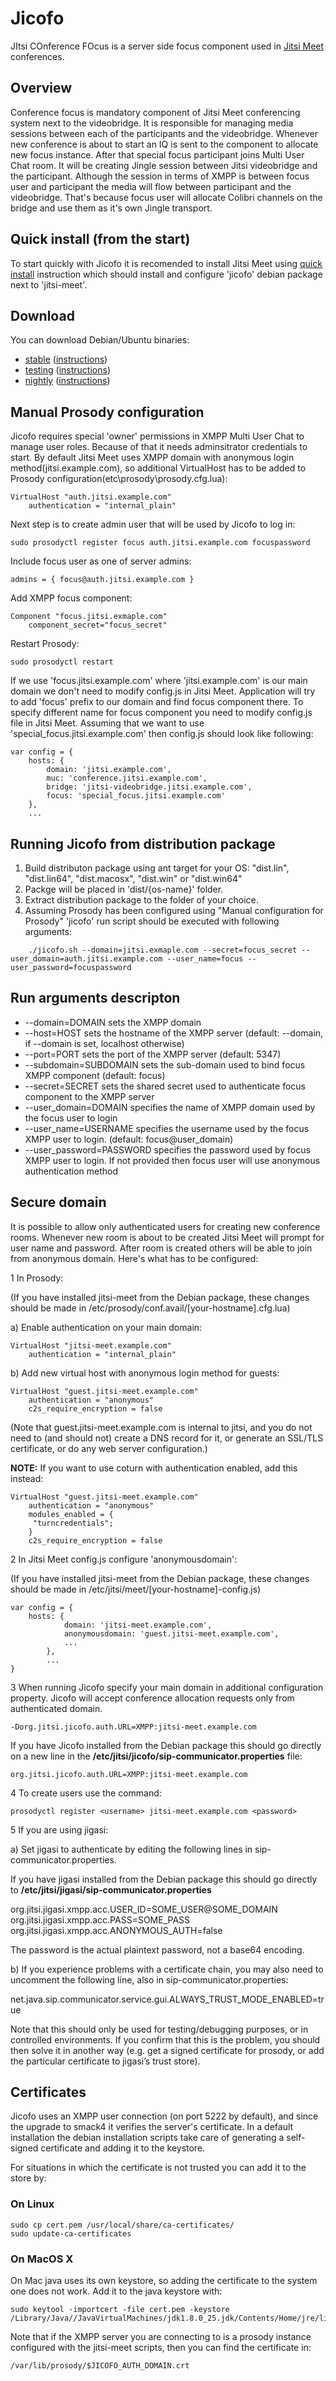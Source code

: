 # Jicofo

JItsi COnference FOcus is a server side focus component used in [Jitsi Meet]
 conferences.

[Jitsi Meet]: https://github.com/jitsi/jitsi-meet

## Overview

Conference focus is mandatory component of Jitsi Meet conferencing system next to the videobridge. It is responsible for managing media sessions between each of the participants and the videobridge. Whenever new conference is about to start an IQ is sent to the component to allocate new focus instance. After that special focus participant joins Multi User Chat room. It will be creating Jingle session between Jitsi videobridge and the participant. Although the session in terms of XMPP is between focus user and participant the media will flow between participant and the videobridge. That's because focus user will allocate Colibri channels on the bridge and use them as it's own Jingle transport.

## Quick install (from the start)

To start quickly with Jicofo it is recomended to install Jitsi Meet using [quick install] instruction which should install and configure 'jicofo' debian package next to 'jitsi-meet'.

[quick install]: https://github.com/jitsi/jitsi-meet/blob/master/doc/quick-install.md

## Download

You can download Debian/Ubuntu binaries:
* [stable](https://download.jitsi.org/stable/) ([instructions](https://jitsi.org/downloads/ubuntu-debian-installations-instructions/))
* [testing](https://download.jitsi.org/testing/) ([instructions](https://jitsi.org/downloads/ubuntu-debian-installations-instructions-for-testing/))
* [nightly](https://download.jitsi.org/unstable/) ([instructions](https://jitsi.org/downloads/ubuntu-debian-installations-instructions-nightly/))

## Manual Prosody configuration

Jicofo requires special 'owner' permissions in XMPP Multi User Chat to manage user roles. Because of that it needs adminsitrator credentials to start. By default Jitsi Meet uses XMPP domain with anonymous login method(jitsi.example.com), so additional VirtualHost has to be added to Prosody configuration(etc\prosody\prosody.cfg.lua):
```
VirtualHost "auth.jitsi.example.com"
    authentication = "internal_plain"
```
Next step is to create admin user that will be used by Jicofo to log in:
```
sudo prosodyctl register focus auth.jitsi.example.com focuspassword
```
Include focus user as one of server admins:
```
admins = { focus@auth.jitsi.example.com }
```
Add XMPP focus component:
```
Component "focus.jitsi.exmaple.com"
    component_secret="focus_secret"
```
Restart Prosody:
```
sudo prosodyctl restart
```
If we use 'focus.jitsi.example.com' where 'jitsi.example.com' is our main domain we don't need to modify config.js in Jitsi Meet. Application will try to add 'focus' prefix to our domain and find focus component there. To specify different name for focus component you need to modify config.js file in Jitsi Meet. Assuming that we want to use 'special_focus.jitsi.example.com' then config.js should look like following:
```
var config = {
    hosts: {
        domain: 'jitsi.example.com',
        muc: 'conference.jitsi.example.com',
        bridge: 'jitsi-videobridge.jitsi.example.com',
        focus: 'special_focus.jitsi.example.com'
    },
    ...
```

## Running Jicofo from distribution package

1. Build distributon package using ant target for your OS: "dist.lin", "dist.lin64", "dist.macosx", "dist.win" or "dist.win64"
2. Packge will be placed in 'dist/{os-name}' folder.
3. Extract distribution package to the folder of your choice.
4. Assuming Prosody has been configured using "Manual configuration for Prosody" 'jicofo' run script should be executed with following arguments:
```
    ./jicofo.sh --domain=jitsi.exmaple.com --secret=focus_secret --user_domain=auth.jitsi.example.com --user_name=focus --user_password=focuspassword
```

## Run arguments descripton
- --domain=DOMAIN sets the XMPP domain
- --host=HOST sets the hostname of the XMPP server (default: --domain, if --domain is set, localhost otherwise)
- --port=PORT sets the port of the XMPP server (default: 5347)
- --subdomain=SUBDOMAIN sets the sub-domain used to bind focus XMPP component (default: focus)
- --secret=SECRET sets the shared secret used to authenticate focus component to the XMPP server
- --user_domain=DOMAIN specifies the name of XMPP domain used by the focus user to login
- --user_name=USERNAME specifies the username used by the focus XMPP user to login. (default: focus@user_domain)
- --user_password=PASSWORD specifies the password used by focus XMPP user to login. If not provided then focus user will use anonymous authentication method

## Secure domain

It is possible to allow only authenticated users for creating new conference
rooms. Whenever new room is about to be created Jitsi Meet will prompt for
user name and password. After room is created others will be able to join
from anonymous domain. Here's what has to be configured:

1 In Prosody:

(If you have installed jitsi-meet from the Debian package, these changes should be made in /etc/prosody/conf.avail/[your-hostname].cfg.lua)

 a) Enable authentication on your main domain:<br/>
 ```
 VirtualHost "jitsi-meet.example.com"
     authentication = "internal_plain"
 ```
 b) Add new virtual host with anonymous login method for guests:<br/>
 ```
 VirtualHost "guest.jitsi-meet.example.com"
     authentication = "anonymous"
     c2s_require_encryption = false
 ```
(Note that guest.jitsi-meet.example.com is internal to jitsi, and you do not need to (and should not) create a DNS record for it, or generate an SSL/TLS certificate, or do any web server configuration.)

**NOTE:** If you want to use coturn with authentication enabled, add this instead:

```
VirtualHost "guest.jitsi-meet.example.com"
    authentication = "anonymous"
    modules_enabled = {
     "turncredentials";
    }
    c2s_require_encryption = false
```

2 In Jitsi Meet config.js configure 'anonymousdomain':<br/>

(If you have installed jitsi-meet from the Debian package, these changes should be made in /etc/jitsi/meet/[your-hostname]-config.js)

```
var config = {
    hosts: {
            domain: 'jitsi-meet.example.com',
            anonymousdomain: 'guest.jitsi-meet.example.com',
            ...
        },
        ...
}
```
3 When running Jicofo specify your main domain in additional configuration
property. Jicofo will accept conference allocation requests only from
authenticated domain.
```
-Dorg.jitsi.jicofo.auth.URL=XMPP:jitsi-meet.example.com
```

If you have Jicofo installed from the Debian package this should go directly on a new line in
the **/etc/jitsi/jicofo/sip-communicator.properties** file:
```
org.jitsi.jicofo.auth.URL=XMPP:jitsi-meet.example.com
```

4 To create users use the command:
```
prosodyctl register <username> jitsi-meet.example.com <password>
```

5 If you are using jigasi:

a) Set jigasi to authenticate by editing the following lines in sip-communicator.properties.

If you have jigasi installed from the Debian package this should go directly to
**/etc/jitsi/jigasi/sip-communicator.properties**

org.jitsi.jigasi.xmpp.acc.USER_ID=SOME_USER@SOME_DOMAIN
org.jitsi.jigasi.xmpp.acc.PASS=SOME_PASS
org.jitsi.jigasi.xmpp.acc.ANONYMOUS_AUTH=false

The password is the actual plaintext password, not a base64 encoding.

b) If you experience problems with a certificate chain, you may also need to uncomment the following line, also in sip-communicator.properties:

net.java.sip.communicator.service.gui.ALWAYS_TRUST_MODE_ENABLED=true

Note that this should only be used for testing/debugging purposes, or in controlled environments. If you confirm that this is the problem, you should then solve it in another way (e.g. get a signed certificate for prosody, or add the particular certificate to jigasi’s trust store).


## Certificates
Jicofo uses an XMPP user connection (on port 5222 by default), and since the
upgrade to smack4 it verifies the server's certificate. In a default
installation the debian installation scripts take care of generating a
self-signed certificate and adding it to the keystore.

For situations in which the certificate is not trusted you can add it to the
store by:

### On Linux
```
sudo cp cert.pem /usr/local/share/ca-certificates/ 
sudo update-ca-certificates
```

### On MacOS X
On Mac java uses its own keystore, so adding the certificate to the system one
does not work. Add it to the java keystore with:
```
sudo keytool -importcert -file cert.pem -keystore /Library/Java//JavaVirtualMachines/jdk1.8.0_25.jdk/Contents/Home/jre/lib/security/cacerts
```

Note that if the XMPP server you are connecting to is a prosody instance
configured with the jitsi-meet scripts, then you can find the certificate in:
```
/var/lib/prosody/$JICOFO_AUTH_DOMAIN.crt 
```

